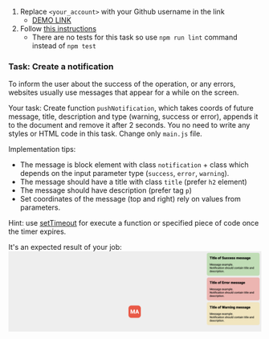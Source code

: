 1. Replace `<your_account>` with your Github username in the link
    - [DEMO LINK](https://nznmv.github.io/js_notification_DOM/)
2. Follow [this instructions](https://mate-academy.github.io/layout_task-guideline/)
    - There are no tests for this task so use `npm run lint` command instead of `npm test`

### Task: Create a notification

To inform the user about the success of the operation, or any errors, websites usually use messages that appear for a while on the screen.

Your task: Create function `pushNotification`, which takes coords of future message, title, description and type (warning, success or error), appends it to the document and remove it after 2 seconds.
You no need to write any styles or HTML code in this task. Change only `main.js` file.

Implementation tips:
- The message is block element with class `notification` + class which depends on the input parameter type (`success`, `error`, `warning`).
- The message should have a title with class `title` (prefer `h2` element)
- The message should have description (prefer tag `p`)
- Set coordinates of the message (top and right) rely on values from parameters.

Hint: use [setTimeout](https://developer.mozilla.org/en-US/docs/Web/API/WindowOrWorkerGlobalScope/setTimeout) for execute a function or specified piece of code once the timer expires.

It's an expected result of your job:
![Result](./src/images/result.png)
